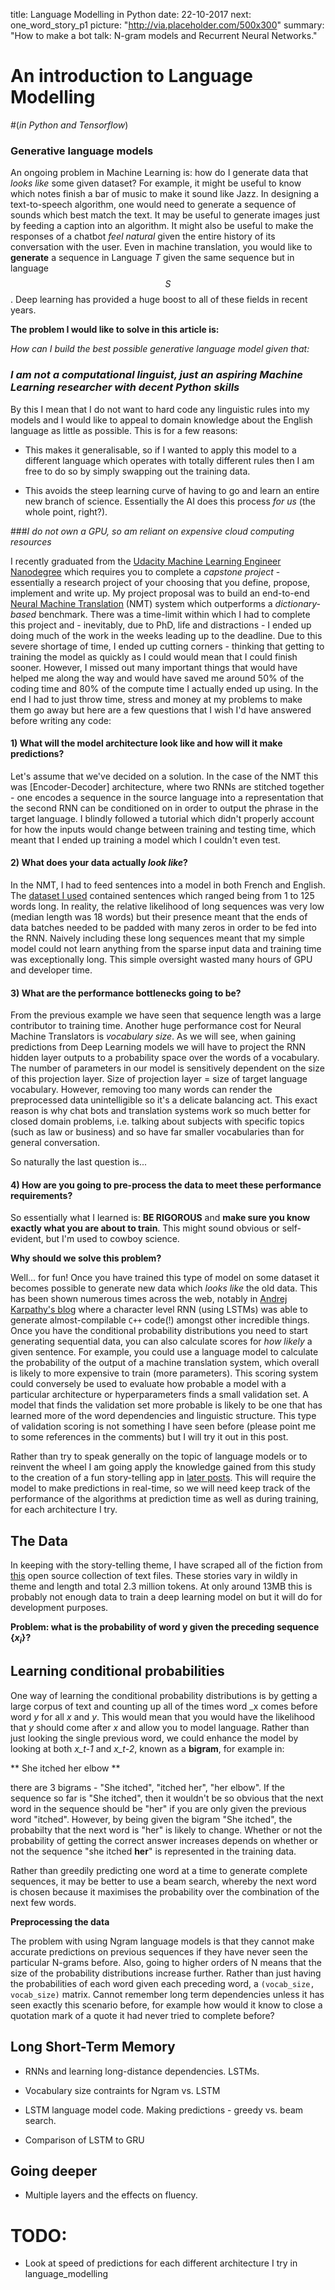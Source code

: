 title: Language Modelling in Python
date: 22-10-2017
next: one_word_story_p1
picture: "http://via.placeholder.com/500x300"
summary: "How to make a bot talk: N-gram models and Recurrent Neural Networks."

# An introduction to Language Modelling
#(_in Python and Tensorflow_)

### Generative language models
An ongoing problem in Machine Learning is: how do I generate data that _looks like_ some given dataset? For example, it might be useful to know which notes finish a bar of music to make it sound like Jazz. In designing a text-to-speech algorithm, one would need to generate a sequence of sounds which best match the text. It may be useful to generate images just by feeding a caption into an algorithm.  It might also be useful to make the responses of a chatbot _feel natural_ given the entire history of its conversation with the user. Even in machine translation, you would like to **generate** a sequence in Language $T$ given the same sequence but in language $$S$$. Deep learning has provided a huge boost to all of these fields in recent years.



**The problem I would like to solve in this article is:**

_How can I build the best possible generative language model given that:_

### _I am not a computational linguist, just an aspiring Machine Learning researcher with decent Python skills_

By this I mean that I do not want to hard code any linguistic rules into my models and I would like to appeal to domain knowledge about the English language as little as possible. This is for a few reasons:

- This makes it generalisable, so if I wanted to apply this model to a different language which operates with totally different rules then I am free to do so by simply swapping out the training data.

- This avoids the steep learning curve of having to go and learn an entire new branch of science. Essentially the AI does this process _for us_ (the whole point, right?).


###_I do not own a GPU, so am reliant on expensive cloud computing resources_

I recently graduated from the [Udacity Machine Learning Engineer Nanodegree](http://www.udacity.com) which requires you to complete a _capstone project_ - essentially a research project of your choosing that you define, propose, implement and write up. My project proposal was to build an end-to-end [Neural Machine Translation]() (NMT) system which outperforms a _dictionary-based_ benchmark. There was a time-limit within which I had to complete this project and - inevitably, due to PhD, life and distractions - I ended up doing much of the work in the weeks leading up to the deadline. Due to this severe shortage of time, I ended up cutting corners - thinking that getting to training the model as quickly as I could would mean that I could finish sooner. However, I missed out many important things that would have helped me along the way and would have saved me around 50% of the coding time and 80% of the compute time I actually ended up using. In the end I had to just throw time, stress and money at my problems to make them go away but here are a few questions that I wish I'd have answered before writing any code:

#### 1) What will the model architecture look like and how will it make predictions?
Let's assume that we've decided on a solution. In the case of the NMT this was [Encoder-Decoder] architecture, where two RNNs are stitched together - one encodes a sequence in the source language into a representation that the second RNN can be conditioned on in order to output the phrase in the target language. I blindly followed a tutorial which didn't properly account for how the inputs would change between training and testing time, which meant that I ended up training a model which I couldn't even test.

#### 2) What does your data actually _look like_?
In the NMT, I had to feed sentences into a model in both French and English. The [dataset I used](http://google.com/WMT14) contained sentences which ranged being from 1 to 125 words long. In reality, the relative likelihood of long sequences was very low (median length was 18 words) but their presence meant that the ends of data batches needed to be padded with many zeros in order to be fed into the RNN. Naively including these long sequences meant that my simple model could not learn anything from the sparse input data and training time was exceptionally long. This simple oversight wasted many hours of GPU and developer time.

#### 3) What are the performance bottlenecks going to be?
From the previous example we have seen that sequence length was a large contributor to training time. Another huge performance cost for Neural Machine Translators is _vocabulary size_. As we will see, when gaining predictions from Deep Learning models we will have to project the RNN hidden layer outputs to a probability space over the words of a vocabulary. The number of parameters in our model is sensitively dependent on the size of this projection layer. Size of projection layer = size of target language vocabulary. However, removing too many words can render the preprocessed data unintelligible so it's a delicate balancing act. This exact reason is why chat bots and translation systems work so much better for closed domain problems, i.e. talking about subjects with specific topics (such as law or business) and so have far smaller vocabularies than for general conversation.

So naturally the last question is...
#### 4) How are you going to pre-process the data to meet these performance requirements?




So essentially what I learned is: **BE RIGOROUS** and **make sure you know exactly what you are about to train**. This might sound obvious or self-evident, but I'm used to cowboy science.


**Why should we solve this problem?**

Well... for fun! Once you have trained this type of model on some dataset it becomes possible to generate new data which _looks like_ the old data. This has been shown numerous times across the web, notably in [Andrej Karpathy's blog](http://www.google.com) where a character level RNN (using LSTMs) was able to generate almost-compilable `C++` code(!) amongst other incredible things. Once you have the conditional probability distributions you need to start generating sequential data, you can also calculate scores for _how likely_ a given sentence. For example, you could use a language model to calculate the probability of the output of a machine translation system, which overall is likely to more expensive to train (more parameters). This scoring system could conversely be used to evaluate how probable a model with a particular architecture or hyperparameters finds a small validation set. A model that finds the validation set more probable is likely to be one that has learned more of the word dependencies and linguistic structure. This type of validation scoring is not something I have seen before (please point me to some references in the comments) but I will try it out in this post.

Rather than try to speak generally on the topic of language models or to reinvent the wheel I am going apply the knowledge gained from this study to the creation of a fun story-telling app in [later posts](/one_word_story_p1). This will require the model to make predictions in real-time, so we will need keep track of the performance of the algorithms at prediction time as well as during training, for each architecture I try.

## The Data
In keeping with the story-telling theme, I have scraped all of the fiction from [this](http://textfiles.com/fiction) open source collection of text files. These stories vary in wildly in theme and length and total 2.3 million tokens. At only around 13MB this is probably not enough data to train a deep learning model on but it will do for development purposes.

**Problem: what is the probability of word y given the preceding sequence $\{x_i\}$?**
## Learning conditional probabilities
One way of learning the conditional probability distributions is by getting a large corpus of text and counting up all of the times word _x comes before word _y_ for all _x_ and _y_. This would mean that you would have the likelihood that _y_ should come after _x_ and allow you to model language. Rather than just looking the single previous word, we could enhance the model by looking at both _x_t-1_ and _x_t-2_, known as a **bigram**, for example in:

** She itched her elbow **

there are 3 bigrams - "She itched", "itched her", "her elbow". If the sequence so far is "She itched", then it wouldn't be so obvious that the next word in the sequence should be "her" if you are only given the previous word "itched". However, by being given the bigram "She itched", the probabilty that the next word is "her" is likely to change. Whether or not the probability of getting the correct answer increases depends on whether or not the sequence "she itched **her**" is represented in the training data.

Rather than greedily predicting one word at a time to generate complete sequences, it may be better to use a beam search, whereby the next word is chosen because it maximises the probability over the combination of the next few words.

**Preprocessing the data**

The problem with using Ngram language models is that they cannot make accurate predictions on previous sequences if they have never seen the particular N-grams before. Also, going to higher orders of N means that the size of the probability distributions increase further. Rather than just having the probabilities of each word given each preceding word, a `(vocab_size, vocab_size)` matrix. Cannot remember long term dependencies unless it has seen exactly this scenario before, for example how would it know to close a quotation mark of a quote it had never tried to complete before?



## Long Short-Term Memory

- RNNs and learning long-distance dependencies. LSTMs.

- Vocabulary size contraints for Ngram vs. LSTM

- LSTM language model code. Making predictions - greedy vs. beam search.

- Comparison of LSTM to GRU

## Going deeper

- Multiple layers and the effects on fluency.


# TODO:

- Look at speed of predictions for each different architecture I try in language_modelling
